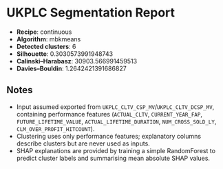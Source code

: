 # UKPLC Segmentation Report

- **Recipe**: continuous
- **Algorithm**: mbkmeans
- **Detected clusters**: 6
- **Silhouette**: 0.3030573991948743
- **Calinski–Harabasz**: 30903.566991459513
- **Davies–Bouldin**: 1.2642421391686827

## Notes
- Input assumed exported from `UKPLC_CLTV_CSP_MV`/`UKPLC_CLTV_DCSP_MV`, containing performance features
  (`ACTUAL_CLTV`, `CURRENT_YEAR_FAP`, `FUTURE_LIFETIME_VALUE`, `ACTUAL_LIFETIME_DURATION`, `NUM_CROSS_SOLD_LY`, `CLM_OVER_PROFIT_HITCOUNT`).
- Clustering uses only performance features; explanatory columns describe clusters but are never used as inputs.
- SHAP explanations are provided by training a simple RandomForest to predict cluster labels and summarising mean absolute SHAP values.
